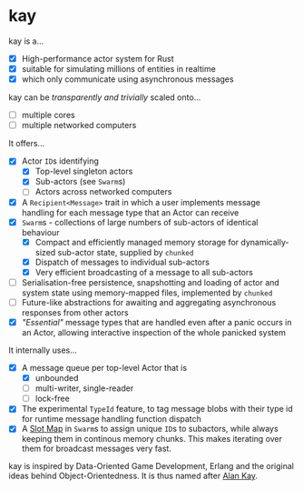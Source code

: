 # kay

kay is a...

- [X] High-performance actor system for Rust
- [X] suitable for simulating millions of entities in realtime
- [X] which only communicate using asynchronous messages

kay can be *transparently and trivially* scaled onto...

- [ ] multiple cores
- [ ] multiple networked computers

It offers...

- [X] Actor `ID`s identifying
   - [X] Top-level singleton actors
   - [X] Sub-actors (see `Swarm`s)
   - [ ] Actors across networked computers
- [X] A `Recipient<Message>` trait in which a user implements message handling for each message type that an Actor can receive
- [X] `Swarm`s - collections of large numbers of sub-actors of identical behaviour
   - [X] Compact and efficiently managed memory storage for dynamically-sized sub-actor state, supplied by `chunked`
   - [X] Dispatch of messages to individual sub-actors
   - [X] Very efficient broadcasting of a message to all sub-actors
- [ ] Serialisation-free persistence, snapshotting and loading of actor and system state using memory-mapped files, implemented by `chunked`
- [ ] Future-like abstractions for awaiting and aggregating asynchronous responses from other actors
- [X] *"Essential"* message types that are handled even after a panic occurs in an Actor, allowing interactive inspection of the whole panicked system

It internally uses...

- [X] A message queue per top-level Actor that is
   - [X] unbounded
   - [ ] multi-writer, single-reader
   - [ ] lock-free
- [X] The experimental `TypeId` feature, to tag message blobs with their type id for runtime message handling function dispatch
- [X] A [Slot Map](http://seanmiddleditch.com/data-structures-for-game-developers-the-slot-map/) in `Swarm`s to assign unique `ID`s to subactors, while always keeping them in continous memory chunks. This makes iterating over them for broadcast messages very fast.

kay is inspired by Data-Oriented Game Development, Erlang and the original ideas behind Object-Orientedness. It is thus named after [Alan Kay](https://en.wikipedia.org/wiki/Alan_Kay).